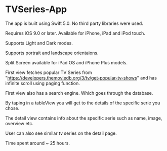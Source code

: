# TVSeries-App

The app is built using Swift 5.0. No third party libraries were used.

Requires iOS 9.0 or later. Available for iPhone, iPad and iPod touch.

Supports Light and Dark modes.

Supports portrait and landscape orientaions.

Split Screen available for iPad OS and iPhone Plus models.

First view fetches popular TV Series from "https://developers.themoviedb.org/3/tv/get-popular-tv-shows" and has infinite scroll using paging function.

First view also has a search engine. Which goes through the database.

By taping in a tableView you will get to the details of the specific serie you chose.

The detail view contains info about the specific serie such as name, image, overview etc.

User can also see similar tv series on the detail page.

Time spent around ~ 25 hours.


